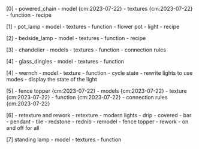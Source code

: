 [0] - powered_chain
    - model    {cm:2023-07-22}
    - textures {cm:2023-07-22}
    - function
    - recipe 

[1] - pot_lamp
    - model
    - textures
    - function
        - flower pot
        - light
    - recipe

[2] - bedside_lamp
    - model
    - textures
    - function
    - recipe

[3] - chandelier
    - models
    - textures
    - function
        - connection rules

[4] - glass_dingles
    - model
    - textures
    - function

[4] - wernch
    - model
    - texture
    - function
        - cycle state
        - rewrite lights to use modes
        - display the state of the light

[5] - fence topper {cm:2023-07-22}
    - models {cm:2023-07-22}
    - texture {cm:2023-07-22}
    - function {cm:2023-07-22}
        - connection rules {cm:2023-07-22}

[6] - retexture and rework
    - retexture
        - modern lights
            - drip
            - covered
            - bar
            - pendant
            - tile
        - redstone
            - rednib
    - remodel
        - fence topper
    - rework
        - on and off for all

[7] standing lamp
    - model
    - textures
    - function 